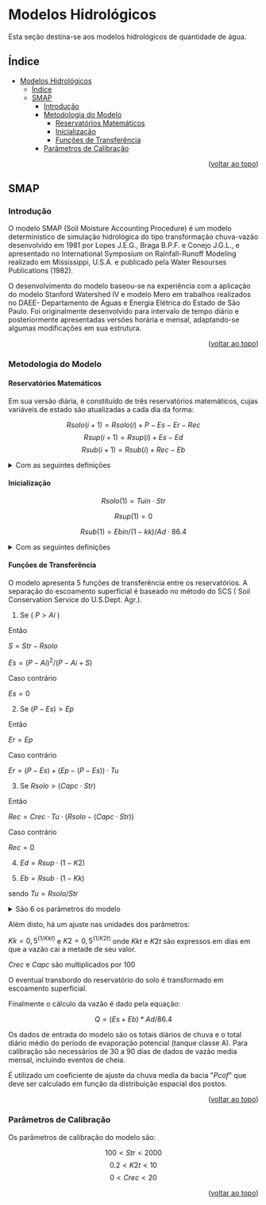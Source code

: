 <div id="top"></div>


# Modelos Hidrológicos

Esta seção destina-se aos modelos hidrológicos de quantidade de água.


## Índice
- [Modelos Hidrológicos](#modelos-hidrológicos)
  - [Índice](#índice)
  - [SMAP](#smap)
    - [Introdução](#introdução)
    - [Metodologia do Modelo](#metodologia-do-modelo)
      - [Reservatórios Matemáticos](#reservatórios-matemáticos)
      - [Inicialização](#inicialização)
      - [Funções de Transferência](#funções-de-transferência)
    - [Parâmetros de Calibração](#parâmetros-de-calibração)

<p align="right">(<a href="#top">voltar ao topo</a>)</p>

## SMAP

### Introdução

O modelo SMAP (Soil Moisture Accounting Procedure) é um modelo determinístico de simulação hidrológica do tipo transformação chuva-vazão desenvolvido em 1981 por Lopes J.E.G., Braga B.P.F. e Conejo J.G.L., e apresentado no International Symposium on Rainfall-Runoff Modeling realizado em Mississippi, U.S.A. e publicado pela Water Resourses Publications (1982).

O desenvolvimento do modelo baseou-se na experiência com a aplicação do modelo Stanford Watershed IV e modelo Mero em trabalhos realizados no DAEE- Departamento de Águas e Energia Elétrica do Estado de São Paulo. Foi originalmente desenvolvido para intervalo de tempo diário e posteriormente apresentadas  versões horária e mensal, adaptando-se algumas modificações em sua estrutura.

<p align="right">(<a href="#top">voltar ao topo</a>)</p>

### Metodologia do Modelo

#### Reservatórios Matemáticos

Em sua versão diária, é constituído de três reservatórios matemáticos, cujas variáveis de estado são atualizadas a cada dia da forma:

$$Rsolo (i+1) = Rsolo (i) + P - Es - Er - Rec$$
$$Rsup  (i+1) = Rsup  (i) + Es - Ed$$
$$Rsub  (i+1) = Rsub  (i) + Rec - Eb$$

<details>
<summary>Com as seguintes definições</summary>
<br>

$Rsolo$ = reservatório do solo (zona aerada)

$Rsup$  = reservatório da superfície da bacia

$Rsub$  = reservatório subterrâneo (zona saturada)

$P$     = chuva

$Es$    = escoamento superficial

$Ed$    = escoamento direto

$Er$    = evapotranspiração real

$Rec$   = recarga subterrânea

$Eb$    = escoamento básico

</details>

#### Inicialização

$$ Rsolo (1) = Tuin \cdot Str $$

$$ Rsup  (1) =  0$$

$$ Rsub  (1) = Ebin / (1-kk) / Ad \cdot 86.4 $$

<details>
<summary>Com as seguintes definições</summary>
<br>

$Tuin$ = teor de umidade inicial ( - )

$Ebin$ = vazão básica inicial (m³/s)

$Ad$   = área de drenagem (km²)

</details>


#### Funções de Transferência

O modelo apresenta 5 funções de transferência entre os reservatórios. A separação do escoamento superficial é baseado no método do SCS ( Soil Conservation Service do U.S.Dept. Agr.).

1. Se ( $P > Ai$ )

Então

$S = Str - Rsolo$

$Es = (P - Ai) ^ 2 / (P - Ai + S)$

Caso contrário

$Es = 0$

2. Se $(P - Es) > Ep$

Então
		
$Er = Ep$

Caso contrário

$Er = (P - Es) + (Ep - (P - Es)) \cdot Tu$

3. Se $Rsolo > (Capc \cdot Str)$

Então

$Rec = Crec \cdot Tu \cdot (Rsolo - (Capc \cdot Str))$

Caso contrário

$Rec = 0$

4. $Ed  = Rsup \cdot ( 1 - K2 )$

5. $Eb  = Rsub \cdot ( 1 - Kk )$


sendo	$Tu = Rsolo / Str$


<details>
<summary>São 6 os parâmetros do modelo</summary>
<br>

$Str$	- capacidade de saturação do solo (mm)

$K2t$	- constante de recessão do escoamento 
superficial (dias)
$Crec$	- parâmetro de recarga subterrânea (%)

$Ai$	- abstração inicial (mm)

$Capc$	- capacidade de campo (%)

$Kkt$	- constante de recessão do escoamento básico (dias)

</details>

Além disto, há um ajuste nas unidades dos parâmetros:

$Kk = 0,5 ^ {(1/Kkt)}$  e  $K2 = 0,5 ^ {(1/K2t)}$  onde $Kkt$  e  $K2t$  são expressos em dias em que a vazão cai a metade de seu valor.

$Crec$  e  $Capc$  são multiplicados por $100$

O eventual transbordo do reservatório do solo é transformado em escoamento superficial.

Finalmente o cálculo da vazão é dado pela equação:

$$Q = (Es + Eb) * Ad / 86.4$$

Os dados de entrada do modelo são os totais diários de chuva e o total diário médio do período de evaporação potencial (tanque classe A). Para calibração são necessários de 30 a 90 dias de dados de vazão media mensal, incluindo eventos de cheia.

É utilizado um coeficiente de ajuste da chuva media da bacia "$Pcof$" que deve ser calculado em função da distribuição espacial dos postos.

<p align="right">(<a href="#top">voltar ao topo</a>)</p>

### Parâmetros de Calibração


Os parâmetros de calibração do modelo são:

$$100 < Str < 2000$$
$$0.2 < K2t <10 $$
$$0 < Crec < 20$$


<p align="right">(<a href="#top">voltar ao topo</a>)
</p>
